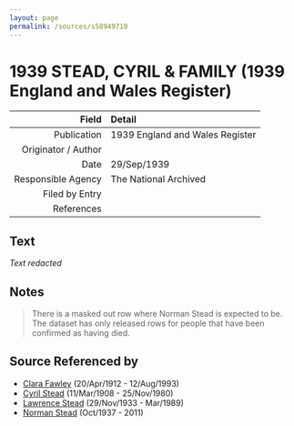 ```yaml
---
layout: page
permalink: /sources/s58949710
---
```


# 1939 STEAD, CYRIL & FAMILY (1939 England and Wales Register)

Field | Detail
---:|:---
Publication | 1939 England and Wales Register
Originator / Author | 
Date | 29/Sep/1939
Responsible Agency | The National Archived
Filed by Entry | 
References | 

## Text

_Text redacted_
## Notes

> There is a masked out row where Norman Stead is expected to be. The dataset has only released rows for people that have been confirmed as having died.
>


## Source Referenced by

* [Clara Fawley](../people/@7539126@-clara-fawley-b1912-4-20-d1993-8-12.md) (20/Apr/1912 - 12/Aug/1993)
* [Cyril Stead](../people/@61214710@-cyril-stead-b1908-3-11-d1980-11-25.md) (11/Mar/1908 - 25/Nov/1980)
* [Lawrence Stead](../people/@18256653@-lawrence-stead-b1933-11-29-d1989-3.md) (29/Nov/1933 - Mar/1989)
* [Norman Stead](../people/@69808462@-norman-stead-b1937-10-d2011.md) (Oct/1937 - 2011)
